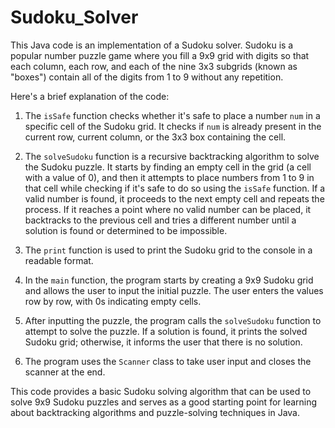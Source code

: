 # Sudoku_Solver
This Java code is an implementation of a Sudoku solver. Sudoku is a popular number puzzle game where you fill a 9x9 grid with digits so that each column, each row, and each of the nine 3x3 subgrids (known as "boxes") contain all of the digits from 1 to 9 without any repetition.

Here's a brief explanation of the code:

1. The `isSafe` function checks whether it's safe to place a number `num` in a specific cell of the Sudoku grid. It checks if `num` is already present in the current row, current column, or the 3x3 box containing the cell.

2. The `solveSudoku` function is a recursive backtracking algorithm to solve the Sudoku puzzle. It starts by finding an empty cell in the grid (a cell with a value of 0), and then it attempts to place numbers from 1 to 9 in that cell while checking if it's safe to do so using the `isSafe` function. If a valid number is found, it proceeds to the next empty cell and repeats the process. If it reaches a point where no valid number can be placed, it backtracks to the previous cell and tries a different number until a solution is found or determined to be impossible.

3. The `print` function is used to print the Sudoku grid to the console in a readable format.

4. In the `main` function, the program starts by creating a 9x9 Sudoku grid and allows the user to input the initial puzzle. The user enters the values row by row, with 0s indicating empty cells.

5. After inputting the puzzle, the program calls the `solveSudoku` function to attempt to solve the puzzle. If a solution is found, it prints the solved Sudoku grid; otherwise, it informs the user that there is no solution.

6. The program uses the `Scanner` class to take user input and closes the scanner at the end.

This code provides a basic Sudoku solving algorithm that can be used to solve 9x9 Sudoku puzzles and serves as a good starting point for learning about backtracking algorithms and puzzle-solving techniques in Java.
